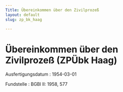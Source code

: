 ```yaml
---
Title: Übereinkommen über den Zivilprozeß
layout: default
slug: zp_bk_haag

---
```


# Übereinkommen über den Zivilprozeß (ZPÜbk Haag)

Ausfertigungsdatum
:   1954-03-01

Fundstelle
:   BGBl II: 1958, 577

